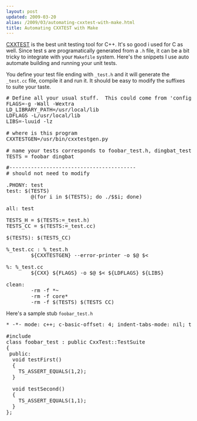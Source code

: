 ```yaml
---
layout: post
updated: 2009-03-20
alias: /2009/03/automating-cxxtest-with-make.html
title: Automating CXXTEST with Make
---
```

<p>
<a href="http://cxxtest.tigris.org/">CXXTEST</a> is the best unit testing tool for C++.  It's so good i used for C as well.  Since test s are programatically generated from a <code>.h</code> file, it can be a bit tricky to integrate with your <code>Makefile</code> system.  Here's the snippets I use auto automate building and running your unit tests.
</p>

<p>You define your test file ending with <code>_test.h</code> and it will generate the <code>_test.cc</code> file, compile it and run it. It should be easy to modify the suffixes to suite your taste.
</p>

<pre>
# Define all your usual stuff.  This could come from 'configure'
FLAGS=-g -Wall -Wextra
LD_LIBRARY_PATH=/usr/local/lib
LDFLAGS -L/usr/local/lib
LIBS=-luuid -lz

# where is this program
CXXTESTGEN=/usr/bin/cxxtestgen.py

# name your tests corresponds to foobar_test.h, dingbat_test.h
TESTS = foobar dingbat
</pre>

<pre>
#-----------------------------------------
# should not need to modify

.PHONY: test
test: $(TESTS)
        @(for i in $(TESTS); do ./$$i; done)

all: test

TESTS_H = $(TESTS:=_test.h)
TESTS_CC = $(TESTS:=_test.cc)

$(TESTS): $(TESTS_CC)

%_test.cc : %_test.h
        $&#123;CXXTESTGEN&#125; --error-printer -o $@ $<

%: %_test.cc
        $&#123;CXX&#125; $&#123;FLAGS&#125; -o $@ $< $&#123;LDFLAGS&#125; $&#123;LIBS&#125;

clean:
        -rm -f *~
        -rm -f core*
        -rm -f $(TESTS) $(TESTS_CC)
</pre>

<p>Here's a sample stub <code>foobar_test.h</code></p>

<pre>
* -*- mode: c++; c-basic-offset: 4; indent-tabs-mode: nil; tab-width: 4 -*- */

#include <cxxtest/TestSuite.h>
class foobar_test : public CxxTest::TestSuite
&#123;
 public:
  void testFirst()
  &#123;
    TS_ASSERT_EQUALS(1,2);
  &#125;

  void testSecond()
  &#123;
    TS_ASSERT_EQUALS(1,1);
  &#125;
&#125;;
</pre>
